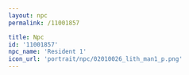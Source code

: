 ```yaml
---
layout: npc
permalink: /11001857

title: Npc
id: '11001857'
npc_name: 'Resident 1'
icon_url: 'portrait/npc/02010026_lith_man1_p.png'
---
```

